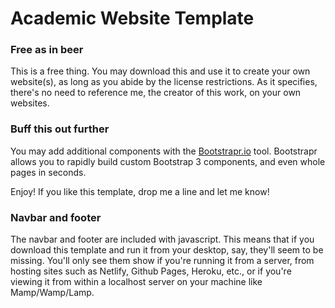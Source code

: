 # Academic Website Template

### Free as in beer
This is a free thing. You may download this and use it to create your own website(s), as long as you abide by the license restrictions. As it specifies, there's no need to reference me, the creator of this work, on your own websites.

### Buff this out further
You may add additional components with the [Bootstrapr.io](https://bootstrapr.io) tool. Bootstrapr allows you to rapidly build custom Bootstrap 3 components, and even whole pages in seconds.

Enjoy! If you like this template, drop me a line and let me know!

### Navbar and footer
The navbar and footer are included with javascript. This means that if you download this template and run it from your desktop, say, they'll seem to be missing. You'll only see them show if you're running it from a server, from hosting sites such as Netlify, Github Pages, Heroku, etc., or if you're viewing it from within a localhost server on your machine like Mamp/Wamp/Lamp.

